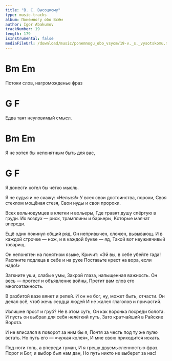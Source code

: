 ```yaml
---
title: "В. С. Высоцкому"
type: music-tracks
album: Понемногу обо Всём
author: Igor Abakumov
trackNumber: 19
length: 179
isInstrumental: false
mediaFileUrl: /download/music/ponemnogu_obo_vsyom/19-v._s._vysotskomu.mp3
---
```


#         Bm                  Em
Потоки слов, нагроможденье фраз
#       G               F
Едва таят неуловимый смысл.
#        Bm                         Em
Я не хотел бы непонятным быть для вас,
#        G                 F
Я донести хотел бы чётко мысль.

Я не судья и не скажу: «Нельзя!»
У всех свои достоинства, пороки,
Своя стеклом мощёная стезя,
Свои иуды и свои пророки.

Всех вольнодумцев в клетки и вольеры,
Где травят душу спёртую в груди.
Их воздух — риск, трамплины и барьеры,
Которые маячат впереди.

Ещё один покинул общий ряд,
Он непривычен, сложен, вызывающ.
И в каждой строчке — нож, и в каждой букве — яд,
Такой вот неуживчивый товарищ.

Он непонятен на понятном языке,
Кричит: «Эй вы, в себе убейте гада!
Распните подлеца в себе и на руке
Поставьте крест на вора, если надо!»

Заткните уши, слабые умы,
Закрой глаза, напыщенная важность.
Он весь — протест и объявление войны,
Претит вам слов его многоэтажность.

В разбитой вазе вянет и репей.
И он не бог, ну, может быть, отчасти.
Он делал всё, чтоб жечь сердца людей
И не жалел глаголов и причастий.

Излишне прост и груб? Не в этом суть,
Он как воронка посреди болота.
И пусть он выбрал для себя нелёгкий путь,
Зато кратчайший в Райские Ворота.

И не вписался в поворот за ним бы я,
Почтя за честь под ту же пулю встать.
Но путь его — «чужая колея»,
И мне свою приходится искать.

Под ноги топь, а впереди туман,
И я грешу двусмысленностью фраз.
Порог и Бог, и выбор был нам дан,
Но путь никто не выберет за нас!
